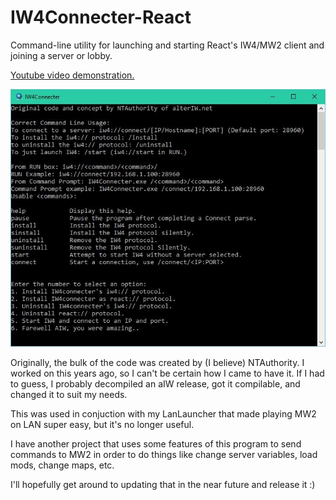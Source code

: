 # IW4Connecter-React
Command-line utility for launching and starting React's IW4/MW2 client and joining a server or lobby.

[Youtube video demonstration.](https://youtu.be/oon8EGOBd4A)

![Screenshot](/Screens/1.jpg?raw=true)

Originally, the bulk of the code was created by (I believe) NTAuthority.
I worked on this years ago, so I can't be certain how I came to have it.
If I had to guess, I probably decompiled an aIW release, got it compilable, and changed it to suit my needs.

This was used in conjuction with my LanLauncher that made playing MW2 on LAN super easy, but it's no longer useful.

I have another project that uses some features of this program to send commands to MW2 in order to do things like change server variables, load mods, change maps, etc.

I'll hopefully get around to updating that in the near future and release it :)

